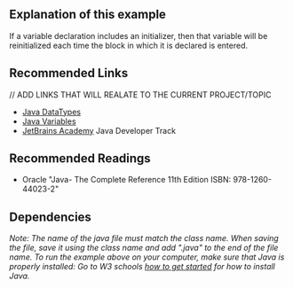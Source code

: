 ## Explanation of this example
<p> If a variable declaration includes an initializer, then that variable will be reinitialized each time the block in which it is declared is entered.</p>





## Recommended Links
// ADD LINKS THAT WILL REALATE TO THE CURRENT PROJECT/TOPIC
- [Java DataTypes](https://www.w3schools.com/java) 
- [Java Variables](https://www.w3schools.com/java/java_variables.asp) 
- [JetBrains Academy](https://hyperskill.org/join/4ffedd54a) Java Developer Track

## Recommended Readings
- Oracle "Java- The Complete Reference 11th Edition ISBN: 978-1260-44023-2"

## Dependencies
<em> Note: The name of the java file must match the class name. When saving the file, save it using the class name and add ".java" to the end of the file name. To run the example above on your computer, make sure that Java is properly installed: Go to W3 schools [how to get started](https://www.w3schools.com/java/java_getstarted.asp>) for how to install Java. </em>